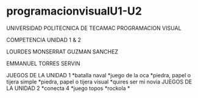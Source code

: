 # programacionvisualU1-U2
UNIVERSIDAD POLITECNICA DE TECAMAC
PROGRAMACION VISUAL

COMPETENCIA 
UNIDAD 1 & 2

LOURDES MONSERRAT GUZMAN SANCHEZ

EMMANUEL TORRES SERVIN


JUEGOS DE LA UNIDAD 1
*batalla naval
*juego de la oca
*piedra, papel o tijera simple
*piedra, papel o tijera visual
*quires ser mi novia
JUEGOS DE LA UNIDAD 2
*conecta 4
*juego topos
*rockola
*
